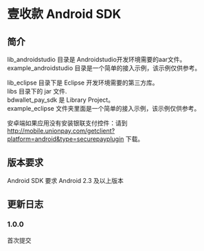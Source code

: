 壹收款 Android SDK
============

## 简介

lib_androidstudio 目录是 Androidstudio开发环境需要的aar文件。<br>
example_androidstudio 目录是一个简单的接入示例，该示例仅供参考。<br>

lib_eclipse 目录下是 Eclipse 开发环境需要的第三方库。<br>
    libs 目录下的 jar 文件.<br>
    bdwallet_pay_sdk 是 Library Project。<br>
example_eclipse 文件夹里面是一个简单的接入示例，该示例仅供参考。<br>

安卓端如果应用没有安装银联支付控件：请到 http://mobile.unionpay.com/getclient?platform=android&type=securepayplugin 下载。

## 版本要求
Android SDK 要求 Android 2.3 及以上版本

## 更新日志

### 1.0.0
首次提交
